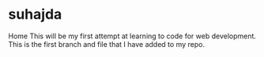 # suhajda
Home
This will be my first attempt at learning to code for web development.  This is the first branch and file that I have added to my repo. 
